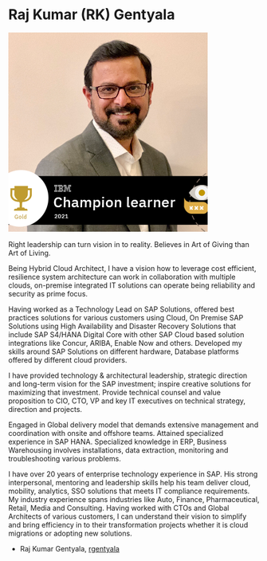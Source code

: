 # Raj Kumar (RK) Gentyala 
![](https://github.com/rgentyala/rgentyala/blob/images/frameIt-3.png)


Right leadership can turn vision in to reality. Believes in Art of Giving than Art of Living.

Being Hybrid Cloud Architect, I have a vision how to leverage cost efficient, resilience system architecture can work in collaboration with multiple clouds, on-premise integrated IT solutions can operate being reliability and security as prime focus.

Having worked as a Technology Lead on SAP Solutions, offered best practices solutions for various customers using Cloud, On Premise SAP Solutions using High Availability and Disaster Recovery Solutions that include SAP S4/HANA Digital Core with other SAP Cloud based solution integrations like Concur, ARIBA, Enable Now and others. Developed my skills around SAP Solutions on different hardware, Database platforms offered by different cloud providers.

I have provided technology & architectural leadership, strategic direction and long-term vision for the SAP investment; inspire creative solutions for maximizing that investment. Provide technical counsel and value proposition to CIO, CTO, VP and key IT executives on technical strategy, direction and projects.

Engaged in Global delivery model that demands extensive management and coordination with onsite and offshore teams. Attained specialized experience in SAP HANA. Specialized knowledge in ERP, Business Warehousing involves installations, data extraction, monitoring and troubleshooting various problems.

I have over 20 years of enterprise technology experience in SAP. His strong interpersonal, mentoring and leadership skills help his team deliver cloud, mobility, analytics, SSO solutions that meets IT compliance requirements. My industry experience spans industries like Auto, Finance, Pharmaceutical, Retail, Media and Consulting. Having worked with CTOs and Global Architects of various customers, I can understand their vision to simplify and bring efficiency in to their transformation projects whether it is cloud migrations or adopting new solutions.



* Raj Kumar Gentyala, [rgentyala](https://rgentyala.github.io/rgentyala/)

